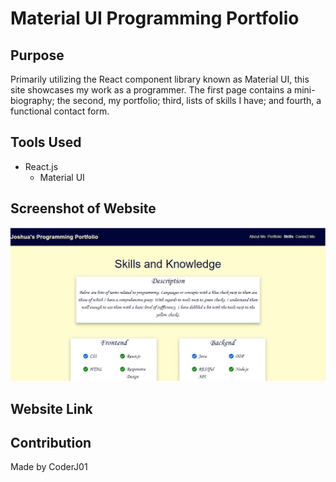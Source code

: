 # Material UI Programming Portfolio

## Purpose
Primarily utilizing the React component library known as Material UI, this site showcases my work as a programmer. The first page contains a mini-biography; the second, my portfolio; third, lists of skills I have; and fourth, a functional contact form.

## Tools Used
* React.js
    * Material UI

## Screenshot of Website
![Alt text](/images/image-screenshot.JPG?raw=true "MUI Programming Portfolio")

## Website Link

## Contribution
Made by CoderJ01